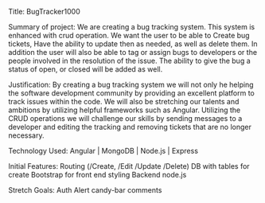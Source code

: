 Title: BugTracker1000

Summary of project: We are creating a bug tracking system. This system is enhanced with crud operation. We want the user to be able to Create bug tickets, Have the ability to update then as needed, as well as delete them. In addition the user will also be able to tag or assign bugs to developers or the people involved in the resolution of the issue. The ability to give the bug a status of open, or closed will be added as well.

Justification: By creating a bug tracking system we will not only he helping the software development community by providing an excellent platform  to track issues within the code. We will also be stretching our talents and ambitions by utilizing helpful frameworks such as  Angular. Utilizing the CRUD operations we will challenge our  skills by sending messages to a developer and editing the tracking and removing tickets that are no longer necessary.


Technology Used: 
Angular | MongoDB | Node.js | Express

Initial Features:
Routing (/Create, /Edit /Update /Delete)
DB with tables for create
Bootstrap for front end styling
Backend node.js



Stretch Goals: 
Auth
Alert candy-bar
comments
